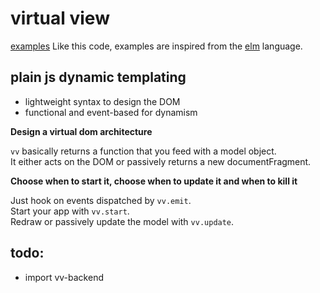 # virtual view

[examples](http://mathchat.fr:8083/vv)
Like this code, examples are inspired from 
the [elm](http://elm-lang.org) language.

## plain js dynamic templating

* lightweight syntax to design the DOM
* functional and event-based for dynamism

**Design a virtual dom architecture**

`vv` basically returns a function that you feed with a model object.   
It either acts on the DOM or passively returns a new documentFragment.

**Choose when to start it, choose when to update it and when to kill it**

Just hook on events dispatched by `vv.emit`.   
Start your app with `vv.start`.   
Redraw or passively update the model with `vv.update`.

## todo: 

* import vv-backend

